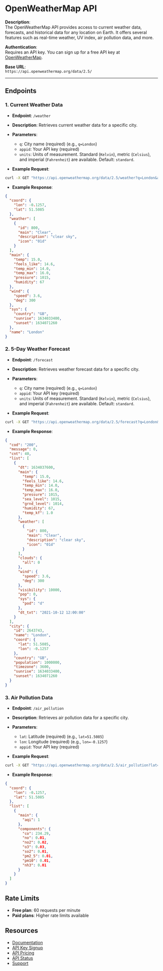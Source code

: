 # OpenWeatherMap API

**Description**:  
The OpenWeatherMap API provides access to current weather data, forecasts, and historical data for any location on Earth. It offers several features such as real-time weather, UV index, air pollution data, and more.

**Authentication**:  
Requires an API key. You can sign up for a free API key at [OpenWeatherMap](https://home.openweathermap.org/users/sign_up).

**Base URL**:  
`https://api.openweathermap.org/data/2.5/`

---

## Endpoints

### 1. **Current Weather Data**

- **Endpoint**: `/weather`
- **Description**: Retrieves current weather data for a specific city.
  
- **Parameters**:
  - `q`: City name (required) (e.g., `q=London`)
  - `appid`: Your API key (required)
  - `units`: Units of measurement. Standard (`Kelvin`), metric (`Celsius`), and imperial (`Fahrenheit`) are available. Default: `standard`.

- **Example Request**:
```bash
curl -X GET "https://api.openweathermap.org/data/2.5/weather?q=London&appid=YOUR_API_KEY&units=metric"
```

- **Example Response**:
```json
{
  "coord": {
    "lon": -0.1257,
    "lat": 51.5085
  },
  "weather": [
    {
      "id": 800,
      "main": "Clear",
      "description": "clear sky",
      "icon": "01d"
    }
  ],
  "main": {
    "temp": 15.0,
    "feels_like": 14.6,
    "temp_min": 14.0,
    "temp_max": 16.0,
    "pressure": 1015,
    "humidity": 67
  },
  "wind": {
    "speed": 3.6,
    "deg": 300
  },
  "sys": {
    "country": "GB",
    "sunrise": 1634033400,
    "sunset": 1634071260
  },
  "name": "London"
}

```

### 2. **5-Day Weather Forecast**

- **Endpoint**: `/forecast`
- **Description**: Retrieves weather forecast data for a specific city.
- **Parameters**:
  - `q`: City name (required) (e.g., `q=London`)
  - `appid`: Your API key (required)
  - `units`: Units of measurement. Standard (`Kelvin`), metric (`Celsius`), and imperial (`Fahrenheit`) are available. Default: `standard`.

- **Example Request**:
```bash
curl -X GET "https://api.openweathermap.org/data/2.5/forecast?q=London&appid=YOUR_API_KEY&units=metric"
```

- **Example Response**:
```json
{
  "cod": "200",
  "message": 0,
  "cnt": 40,
  "list": [
    {
      "dt": 1634037600,
      "main": {
        "temp": 15.0,
        "feels_like": 14.6,
        "temp_min": 14.0,
        "temp_max": 16.0,
        "pressure": 1015,
        "sea_level": 1015,
        "grnd_level": 1014,
        "humidity": 67,
        "temp_kf": 1.0
      },
      "weather": [
        {
          "id": 800,
          "main": "Clear",
          "description": "clear sky",
          "icon": "01d"
        }
      ],
      "clouds": {
        "all": 0
      },
      "wind": {
        "speed": 3.6,
        "deg": 300
      },
      "visibility": 10000,
      "pop": 0,
      "sys": {
        "pod": "d"
      },
      "dt_txt": "2021-10-12 12:00:00"
    }
  ],
  "city": {
    "id": 2643743,
    "name": "London",
    "coord": {
      "lat": 51.5085,
      "lon": -0.1257
    },
    "country": "GB",
    "population": 1000000,
    "timezone": 3600,
    "sunrise": 1634033400,
    "sunset": 1634071260
  }
}
```

### 3. **Air Pollution Data**

- **Endpoint**: `/air_pollution`
- **Description**: Retrieves air pollution data for a specific city.
- **Parameters**:
  - `lat`: Latitude (required) (e.g., `lat=51.5085`)
  - `lon`: Longitude (required) (e.g., `lon=-0.1257`)
  - `appid`: Your API key (required)

- **Example Request**:
```bash
curl -X GET "https://api.openweathermap.org/data/2.5/air_pollution?lat=51.5085&lon=-0.1257&appid=YOUR_API_KEY"
```

- **Example Response**:
```json
{
  "coord": {
    "lon": -0.1257,
    "lat": 51.5085
  },
  "list": [
    {
      "main": {
        "aqi": 1
      },
      "components": {
        "co": 234.29,
        "no": 0.01,
        "no2": 0.02,
        "o3": 0.03,
        "so2": 0.01,
        "pm2_5": 0.01,
        "pm10": 0.01,
        "nh3": 0.01
      }
    }
  ]
}
```

## Rate Limits
- **Free plan**: 60 requests per minute
- **Paid plans**: Higher rate limits available

## Resources
- [Documentation](https://openweathermap.org/api)
- [API Key Signup](https://home.openweathermap.org/users/sign_up)
- [API Pricing](https://home.openweathermap.org/plans)
- [API Status](https://status.openweathermap.org/)
- [Support](https://home.openweathermap.org/support)

